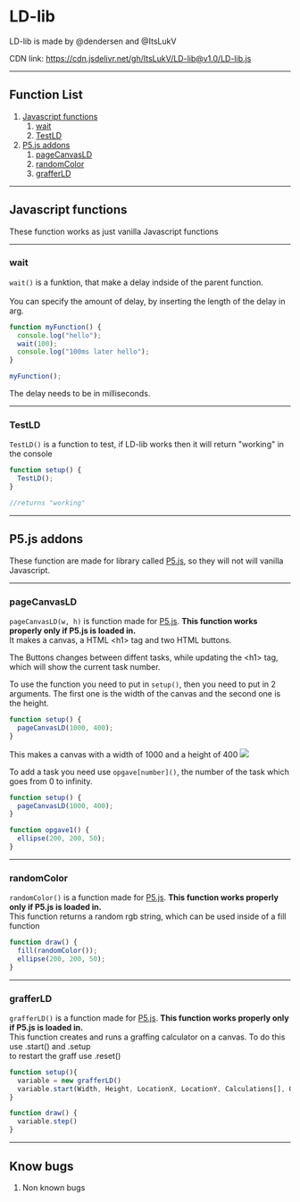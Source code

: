 # LD-lib

LD-lib is made by @dendersen and @ItsLukV

CDN link: https://cdn.jsdelivr.net/gh/ItsLukV/LD-lib@v1.0/LD-lib.js

---

## Function List

1. [Javascript functions](https://github.com/ItsLukV/LD-lib/tree/test#Javascript-functions)
   1. [wait](https://github.com/ItsLukV/LD-lib/tree/test#wait)
   2. [TestLD](https://github.com/ItsLukV/LD-lib/tree/test#testld)
2. [P5.js addons](https://github.com/ItsLukV/LD-lib/tree/test#P5.js-addons)
   1. [pageCanvasLD](https://github.com/ItsLukV/LD-lib/tree/test#canvasld)
   2. [randomColor](https://github.com/ItsLukV/LD-lib/tree/test#randomcolor)
   3. [grafferLD]()

---

## Javascript functions

These function works as just vanilla Javascript functions

---

### wait

`wait()` is a funktion, that make a delay indside of the parent function.<br><br>
You can specify the amount of delay, by inserting the length of the delay in arg.

```js
function myFunction() {
  console.log("hello");
  wait(100);
  console.log("100ms later hello");
}

myFunction();
```

The delay needs to be in milliseconds.

---

### TestLD

`TestLD()` is a function to test, if LD-lib works then it will return "working" in the console

```js
function setup() {
  TestLD();
}

//returns "working"
```

---

## P5.js addons

These function are made for library called [P5.js](https://p5js.org/), so they will not will vanilla Javascript.

---

### pageCanvasLD

`pageCanvasLD(w, h)` is function made for [P5.js](https://p5js.org/). **This function works properly only if P5.js is loaded in.**
<br>
It makes a canvas, a HTML \<h1> tag and two HTML buttons.<br>

The Buttons changes between diffent tasks, while updating the \<h1> tag, which will show the current task number.<br>

To use the function you need to put in `setup()`, then you need to put in 2 arguments. The first one is the width of the canvas and the second one is the height.<br>

```js
function setup() {
  pageCanvasLD(1000, 400);
}
```

This makes a canvas with a width of 1000 and a height of 400
![](https://i.imgur.com/Pbphirc.png)

To add a task you need use `opgave[number]()`, the number of the task which goes from 0 to infinity.

```js
function setup() {
  pageCanvasLD(1000, 400);
}

function opgave1() {
  ellipse(200, 200, 50);
}
```

---

### randomColor

`randomColor()` is a function made for [P5.js](https://p5js.org/). **This function works properly only if P5.js is loaded in.**
<br>
This function returns a random rgb string, which can be used inside of a fill function

```js
function draw() {
  fill(randomColor());
  ellipse(200, 200, 50);
}
```

---

### grafferLD

`grafferLD()` is a function made for [P5.js](https://p5js.org/). **This function works properly only if P5.js is loaded in.**
<br>
This function creates and runs a graffing calculator on a canvas. To do this use .start() and .setup<br>
to restart the graff use .reset()

```js
function setup(){
  variable = new grafferLD()
  variable.start(Width, Height, LocationX, LocationY, Calculations[], Operations[], Density)
}

function draw() {
  variable.step()
}

```

---

## Know bugs

1. Non known bugs
